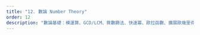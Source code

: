 ```yaml
---
title: "12. 數論 Number Theory"
order: 12
description: "數論基礎：模運算、GCD/LCM、質數篩法、快速冪、歐拉函數、擴展歐幾里得與中國餘數定理"
---
```

